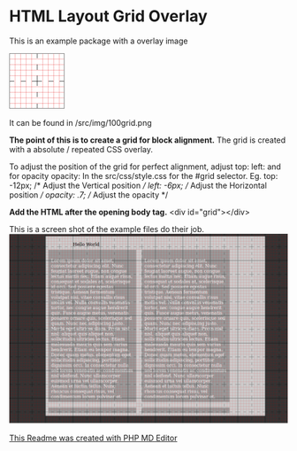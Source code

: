 HTML Layout Grid Overlay
==================

This is an example package with a overlay image 

![overlay](https://github.com/topdown/Grid-Layout-Overlay/blob/master/src/img/100grid.png?raw=true "Overlay")

It can be found in /src/img/100grid.png

**The point of this is to create a grid for block alignment.**
The grid is created with a absolute / repeated CSS overlay.

To adjust the position of the grid for perfect alignment, adjust
top:
left:
and for opacity
opacity:
In the src/css/style.css for the #grid selector.
Eg.
	top:        -12px; /* Adjust the Vertical position */
	left:       -6px; /* Adjust the Horizontal position */
	opacity:    .7; /* Adjust the opacity */

**Add the HTML after the opening body tag.**
&lt;div id="grid"&gt;&lt;/div&gt;

This is a screen shot of the example files do their job.
![Example](https://github.com/topdown/Grid-Layout-Overlay/blob/master/grid-screenshot.png?raw=true "Example")

[This Readme was created with PHP MD Editor](https://github.com/topdown/PHP-MD-Editor "PHP-MD-Editor")